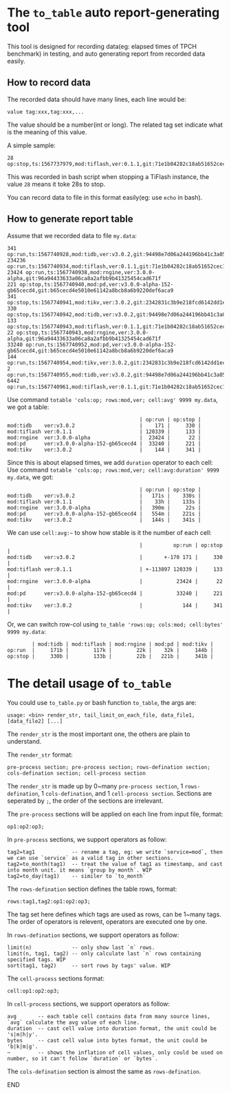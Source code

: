 # The `to_table` auto report-generating tool
This tool is designed for recording data(eg: elapsed times of TPCH benchmark) in testing, and auto generating report from recorded data easily.


## How to record data
The recorded data should have many lines, each line would be:
```
value tag:xxx,tag:xxx,...
```
The value should be a number(int or long).
The related tag set indicate what is the meaning of this value.

A simple sample:
```
28 op:stop,ts:1567737979,mod:tiflash,ver:0.1.1,git:71e1b04282c18ab51652cec12e8c010e2abc89d2
```
This was recorded in bash script when stopping a TiFlash instance, the value `28` means it toke 28s to stop.

You can record data to file in this format easily(eg: use `echo` in bash).


## How to generate report table
Assume that we recorded data to file `my.data`:
```
341 op:run,ts:1567740928,mod:tidb,ver:v3.0.2,git:94498e7d06a244196bb41c3a05dd4c1f6903099a
234236 op:run,ts:1567740934,mod:tiflash,ver:0.1.1,git:71e1b04282c18ab51652cec12e8c010e2abc89d2
23424 op:run,ts:1567740938,mod:rngine,ver:3.0.0-alpha,git:96a94433633a06ca8a2afbb9b41325454cad671f
221 op:stop,ts:1567740940,mod:pd,ver:v3.0.0-alpha-152-gb65cecd4,git:b65cecd4e5010e61142a8bcb8a6b9220def6aca9
341 op:stop,ts:1567740941,mod:tikv,ver:3.0.2,git:2342831c3b9e218fcd6142dd1ec1f5996d98cbb5
330 op:stop,ts:1567740942,mod:tidb,ver:v3.0.2,git:94498e7d06a244196bb41c3a05dd4c1f6903099a
133 op:stop,ts:1567740943,mod:tiflash,ver:0.1.1,git:71e1b04282c18ab51652cec12e8c010e2abc89d2
22 op:stop,ts:1567740943,mod:rngine,ver:3.0.0-alpha,git:96a94433633a06ca8a2afbb9b41325454cad671f
33240 op:run,ts:1567740952,mod:pd,ver:v3.0.0-alpha-152-gb65cecd4,git:b65cecd4e5010e61142a8bcb8a6b9220def6aca9
144 op:run,ts:1567740954,mod:tikv,ver:3.0.2,git:2342831c3b9e218fcd6142dd1ec1f5996d98cbb5
2 op:run,ts:1567740955,mod:tidb,ver:v3.0.2,git:94498e7d06a244196bb41c3a05dd4c1f6903099a
6442 op:run,ts:1567740961,mod:tiflash,ver:0.1.1,git:71e1b04282c18ab51652cec12e8c010e2abc89d2
```

Use command `totable 'cols:op; rows:mod,ver; cell:avg' 9999 my.data`, we got a table:
```
                                           | op:run | op:stop |
mod:tidb    ver:v3.0.2                     |    171 |     330 |
mod:tiflash ver:0.1.1                      | 120339 |     133 |
mod:rngine  ver:3.0.0-alpha                |  23424 |      22 |
mod:pd      ver:v3.0.0-alpha-152-gb65cecd4 |  33240 |     221 |
mod:tikv    ver:3.0.2                      |    144 |     341 |
```

Since this is about elapsed times, we add `duration` operator to each cell:
Use command `totable 'cols:op; rows:mod,ver; cell:avg:duration' 9999 my.data`, we got:
```
                                           | op:run | op:stop |
mod:tidb    ver:v3.0.2                     |   171s |    330s |
mod:tiflash ver:0.1.1                      |    33h |    133s |
mod:rngine  ver:3.0.0-alpha                |   390m |     22s |
mod:pd      ver:v3.0.0-alpha-152-gb65cecd4 |   554m |    221s |
mod:tikv    ver:3.0.2                      |   144s |    341s |
```

We can use `cell:avg:~` to show how stable is it the number of each cell:
```
                                           |          op:run | op:stop |
mod:tidb    ver:v3.0.2                     |       +-170 171 |     330 |
mod:tiflash ver:0.1.1                      | +-113897 120339 |     133 |
mod:rngine  ver:3.0.0-alpha                |           23424 |      22 |
mod:pd      ver:v3.0.0-alpha-152-gb65cecd4 |           33240 |     221 |
mod:tikv    ver:3.0.2                      |             144 |     341 |
```

Or, we can switch row-col using `to_table 'rows:op; cols:mod; cell:bytes' 9999 my.data`:
```
        | mod:tidb | mod:tiflash | mod:rngine | mod:pd | mod:tikv |
op:run  |     171b |        117k |        22k |    32k |     144b |
op:stop |     330b |        133b |        22b |   221b |     341b |
```

# The detail usage of `to_table`
You could use `to_table.py` or bash function `to_table`, the args are:
```
usage: <bin> render_str, tail_limit_on_each_file, data_file1, [data_file2] [...]
```
The `render_str` is the most important one, the others are plain to understand.

The `render_str` format:
```
pre-process section; pre-process section; rows-defination section; cols-defination section; cell-process section
```
The `render_str` is made up by 0~many `pre-process section`, 1 `rows-defination`, 1 `cols-defination`, and 1 `cell-process section`.
Sections are seperated by `;`, the order of the sections are irrelevant.

The `pre-process` sections will be applied on each line from input file, format:
```
op1:op2:op3;
```
In `pre-process` sections, we support operators as follow:
```
tag2=tag1            -- rename a tag, eg: we write `service=mod`, then we can use `service` as a valid tag in other sections.
tag2=to_month(tag1)  -- treat the value of tag1 as timestamp, and cast into month unit. it means `group by month`. WIP
tag2=to_day(tag1)    -- similer to `to_month`
```

The `rows-defination` section defines the table rows, format:
```
rows:tag1,tag2:op1:op2:op3;
```
The tag set here defines which tags are used as rows, can be 1~many tags.
The order of operators is relevent, operators are executed one by one.

In `rows-defination` sections, we support operators as follow:
```
limit(n)             -- only show last `n` rows.
limit(n, tag1, tag2) -- only calculate last `n` rows containing specified tags. WIP
sort(tag1, tag2)     -- sort rows by tags' value. WIP
```

The `cell-process` sections format:
```
cell:op1:op2:op3;
```
In `cell-process` sections, we support operators as follow:
```
avg       -- each table cell contains data from many source lines, `avg` calculate the avg value of each line.
duration  -- cast cell value into duration format, the unit could be 's|m|h|y'.
bytes     -- cast cell value into bytes format, the unit could be 'b|k|m|g'.
~         -- shows the inflation of cell values, only could be used on number, so it can't follow `duration` or `bytes`.
```

The `cols-defination` section is almost the same as `rows-defination`.

END
